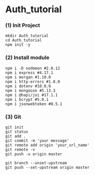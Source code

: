 # Auth_tutorial

### (1) Init Project

    mkdir Auth_tutorial
    cd Auth_tutorial
    npm init -y

### (2) Install module

    npm i -D nodemon #2.0.12
    npm i express #4.17.1
    npm i morgan #1.10.0
    npm i http-errors #1.8.0
    npm i dotenv #10.0.0
    npm i mongoose #5.13.3
    npm i @hapi/joi #17.1.1
    npm i bcrypt #5.0.1
    npm i jsonwebtoken #8.5.1
    
### (3) Git

    git init
    git status
    git add .
    git commit -m 'your message'
    git remote add origin 'your_url_name'
    git remote -v
    git push -u origin master
    
    git branch --unset-upstream
    git push --set-upstream origin master

